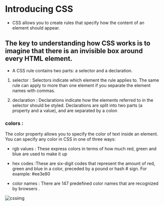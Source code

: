 # Introducing CSS 

* CSS allows you to create rules that specify how the content of
an element should appear.

## The key to understanding how CSS works is to imagine that there is an invisible box around every HTML element.


* A CSS rule contains two parts: a selector and a declaration.

1. selector : Selectors indicate which element the rule applies to.
The same rule can apply to
more than one element if you
separate the element names
with commas.


1. declaration : Declarations indicate how the elements referred to in the selector should be styled.
Declarations are split into two
parts (a property and a value),
and are separated by a colon



### colors :

The color property allows you
to specify the color of text inside
an element. You can specify any
color in CSS in one of three ways:


  * rgb values :   These express colors in terms
of how much red, green and
blue are used to make it up   

                                                              
 * hex codes  :These are six-digit codes that
represent the amount of red,
green and blue in a color,
preceded by a pound or hash #
sign. For example: #ee3e80  

                                                            
*  color names  :   There are 147 predefined color
names that are recognized
by browsers .



![cssimg](https://developer.mozilla.org/en-US/docs/Learn/Getting_started_with_the_web/CSS_basics/css-declaration-small.png)

